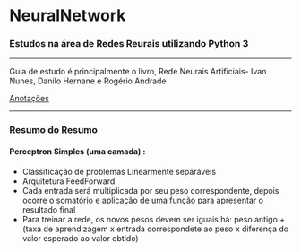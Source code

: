 # NeuralNetwork
### Estudos na área de Redes Reurais utilizando Python 3

<hr>

Guia de estudo é principalmente o livro, Rede Neurais Artificiais- Ivan Nunes, Danilo Hernane e Rogério Andrade

[Anotações](https://www.notion.so/Machine-Learning-7e1eef1e85c84e809d6d87fe99e76038) 

<hr>

### Resumo do Resumo
#### Perceptron Simples (uma camada) :
* Classificação de problemas Linearmente separáveis
* Arquitetura FeedForward
* Cada entrada será multiplicada por seu peso correspondente, depois ocorre o somatório e aplicação de uma função para apresentar o resultado final
* Para treinar a rede, os novos pesos devem ser iguais há: peso antigo + (taxa de aprendizagem x entrada correspondete ao peso x diferença do  valor esperado ao valor obtido)
